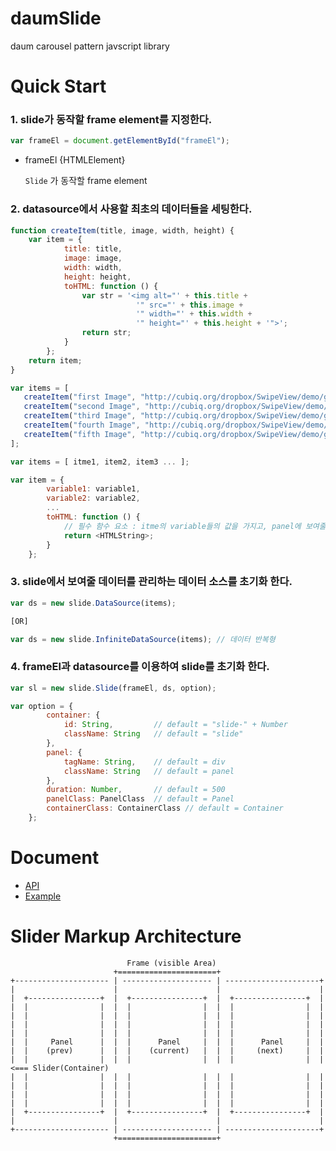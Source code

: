 # daumSlide

daum carousel pattern javscript library

# Quick Start

### 1. slide가 동작할  frame element를 지정한다. 

```javascript
var frameEl = document.getElementById("frameEl");
```

+ frameEl {HTMLElement}
    
    `Slide` 가 동작할 frame element

### 2. datasource에서 사용할 최초의 데이터들을 세팅한다. 
```javascript
function createItem(title, image, width, height) {
    var item = {
            title: title,
            image: image,
            width: width,
            height: height,
            toHTML: function () {   
                var str = '<img alt="' + this.title + 
                            '" src="' + this.image + 
                            '" width="' + this.width + 
                            '" height="' + this.height + '">';
                return str;
            }
        };
    return item;
}

var items = [ 
   createItem("first Image", "http://cubiq.org/dropbox/SwipeView/demo/gallery/images/pic01.jpg", 100, 100),
   createItem("second Image", "http://cubiq.org/dropbox/SwipeView/demo/gallery/images/pic02.jpg", 100, 100),
   createItem("third Image", "http://cubiq.org/dropbox/SwipeView/demo/gallery/images/pic03.jpg", 100, 100),
   createItem("fourth Image", "http://cubiq.org/dropbox/SwipeView/demo/gallery/images/pic04.jpg", 100, 100),
   createItem("fifth Image", "http://cubiq.org/dropbox/SwipeView/demo/gallery/images/pic05.jpg", 100, 100)
];
```

```javascript
var items = [ itme1, item2, item3 ... ];

var item = {
        variable1: variable1,
        variable2: variable2,
        ...
        toHTML: function () {   
            // 필수 함수 요소 : itme의 variable들의 값을 가지고, panel에 보여줄 html String 값을 리턴하는 함수.
            return <HTMLString>;
        }
    };
```

### 3. slide에서 보여줄 데이터를 관리하는 데이터 소스를 초기화 한다. 

```javascript
var ds = new slide.DataSource(items);

[OR]

var ds = new slide.InfiniteDataSource(items); // 데이터 반복형
```

### 4. frameEl과 datasource를 이용하여 slide를 초기화 한다. 

```javascript
var sl = new slide.Slide(frameEl, ds, option); 
```

```javascript
var option = {
        container: {
            id: String,         // default = "slide-" + Number
            className: String   // default = "slide"
        },
        panel: {
            tagName: String,    // default = div
            className: String   // default = panel
        },
        duration: Number,       // default = 500
        panelClass: PanelClass  // default = Panel
        containerClass: ContainerClass // default = Container
    };
```

# Document

* [API](https://github.com/daumcorp/daumSlide/wiki/Api)
* [Example](https://github.com/daumcorp/daumSlide/wiki/Example)

# Slider Markup Architecture

                              Frame (visible Area)
                           +======================+
    +--------------------- | -------------------- | ---------------------+
    |                      |                      |                      |
    |  +----------------+  |  +----------------+  |  +----------------+  |
    |  |                |  |  |                |  |  |                |  |
    |  |                |  |  |                |  |  |                |  |
    |  |                |  |  |                |  |  |                |  |
    |  |                |  |  |                |  |  |                |  |
    |  |     Panel      |  |  |      Panel     |  |  |      Panel     |  |
    |  |    (prev)      |  |  |    (current)   |  |  |     (next)     |  |
    |  |                |  |  |                |  |  |                |  | <=== Slider(Container)
    |  |                |  |  |                |  |  |                |  |
    |  |                |  |  |                |  |  |                |  |
    |  |                |  |  |                |  |  |                |  |
    |  |                |  |  |                |  |  |                |  |
    |  +----------------+  |  +----------------+  |  +----------------+  |
    |                      |                      |                      |
    +--------------------- | -------------------- | ---------------------+
                           +======================+

